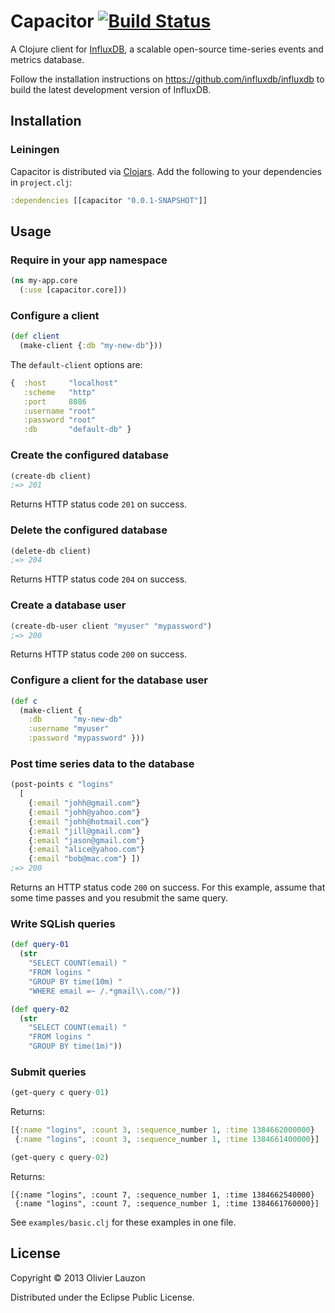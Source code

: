 Capacitor  [![Build Status](https://travis-ci.org/olauzon/capacitor.png?branch=master)](https://travis-ci.org/olauzon/capacitor)
=========

A Clojure client for [InfluxDB](http://influxdb.org), a scalable open-source
time-series events and metrics database.

Follow the installation instructions on https://github.com/influxdb/influxdb to
build the latest development version of InfluxDB.


Installation
------------

### Leiningen

Capacitor is distributed via [Clojars](https://clojars.org/capacitor). Add the
following to your dependencies in `project.clj`:

```clj
:dependencies [[capacitor "0.0.1-SNAPSHOT"]]
```


Usage
-----

### Require in your app namespace

```clj
(ns my-app.core
  (:use [capacitor.core]))
```

### Configure a client

```clj
(def client
  (make-client {:db "my-new-db"}))
```

The `default-client` options are:

```clj
{  :host     "localhost"
   :scheme   "http"
   :port     8086
   :username "root"
   :password "root"
   :db       "default-db" }
```

### Create the configured database

```clj
(create-db client)
;=> 201
```

Returns HTTP status code `201` on success.

### Delete the configured database

```clj
(delete-db client)
;=> 204
```

Returns HTTP status code `204` on success.

### Create a database user

```clj
(create-db-user client "myuser" "mypassword")
;=> 200
```

Returns HTTP status code `200` on success.

### Configure a client for the database user

```clj
(def c
  (make-client {
    :db       "my-new-db"
    :username "myuser"
    :password "mypassword" }))
```

### Post time series data to the database

```clj
(post-points c "logins"
  [
    {:email "johh@gmail.com"}
    {:email "johh@yahoo.com"}
    {:email "johh@hotmail.com"}
    {:email "jill@gmail.com"}
    {:email "jason@gmail.com"}
    {:email "alice@yahoo.com"}
    {:email "bob@mac.com"} ])
;=> 200
```
Returns an HTTP status code `200` on success.
For this example, assume that some time passes and you resubmit the same query.


### Write SQLish queries

```clj
(def query-01
  (str
    "SELECT COUNT(email) "
    "FROM logins "
    "GROUP BY time(10m) "
    "WHERE email =~ /.*gmail\\.com/"))

(def query-02
  (str
    "SELECT COUNT(email) "
    "FROM logins "
    "GROUP BY time(1m)"))
```

### Submit queries

```clj
(get-query c query-01)
```

Returns:

```clj
[{:name "logins", :count 3, :sequence_number 1, :time 1384662000000}
 {:name "logins", :count 3, :sequence_number 1, :time 1384661400000}]
```

```clj
(get-query c query-02)
```

Returns:

```
[{:name "logins", :count 7, :sequence_number 1, :time 1384662540000}
 {:name "logins", :count 7, :sequence_number 1, :time 1384661760000}]
```

See `examples/basic.clj` for these examples in one file.


## License

Copyright © 2013 Olivier Lauzon

Distributed under the Eclipse Public License.
